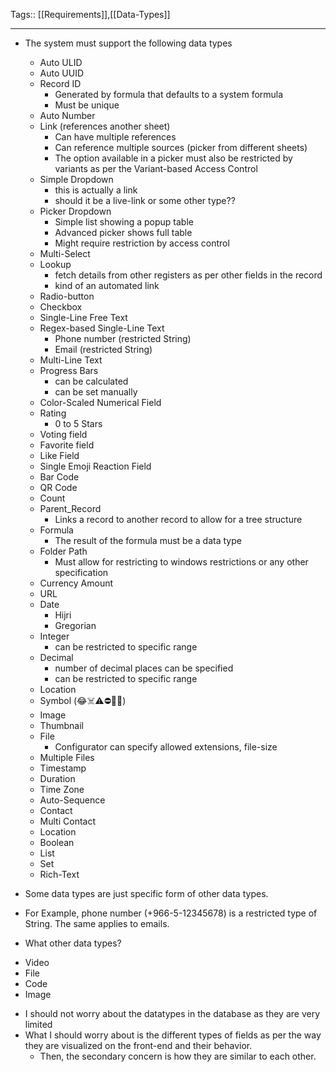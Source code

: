 Tags:: [[Requirements]],[[Data-Types]]
_________________
- The system must support the following data types
	- Auto ULID
	- Auto UUID
	- Record ID
		- Generated by formula that defaults to a system formula
		- Must be unique
	- Auto Number
	- Link (references another sheet)
		- Can have multiple references
		- Can reference multiple sources (picker from different sheets)
		- The option available in a picker must also be restricted by variants as per the Variant-based Access Control
	- Simple Dropdown
		- this is actually a link
		- should it be a live-link or some other type??
	- Picker Dropdown
		- Simple list showing a popup table
		- Advanced picker shows full table
		- Might require restriction by access control
	- Multi-Select
	- Lookup
		- fetch details from other registers as per other fields in the record
		- kind of an automated link
	- Radio-button
	- Checkbox
	- Single-Line Free Text
	- Regex-based Single-Line Text
		- Phone number (restricted String)
		- Email (restricted String)
	- Multi-Line Text
	- Progress Bars
		- can be calculated
		- can be set manually
	- Color-Scaled Numerical Field
	- Rating
		- 0 to 5 Stars
	- Voting field
	- Favorite field
	- Like Field
	- Single Emoji Reaction Field
	- Bar Code
	- QR Code
	- Count
	- Parent_Record
		- Links a record to another record to allow for a tree structure
	- Formula
		- The result of the formula must be a data type
	- Folder Path
		- Must allow for restricting to windows restrictions or any other specification
	- Currency Amount
	- URL
	- Date
		- Hijri
		- Gregorian
	- Integer
		- can be restricted to specific range
	- Decimal
		- number of decimal places can be specified
		- can be restricted to specific range
	- Location
	- Symbol (😂☠️⚠️⛔️🚫🔄)
	- Image
	- Thumbnail
	- File
		- Configurator can specify allowed extensions, file-size
	- Multiple Files
	- Timestamp
	- Duration
	- Time Zone
	- Auto-Sequence
	- Contact
	- Multi Contact
	- Location
	- Boolean
	- List
	- Set
	- Rich-Text




- Some data types are just specific form of other data types.
+ For Example, phone number (+966-5-12345678) is a restricted type of String. The same applies to emails.

- What other data types?
+ Video
+ File
+ Code
+ Image




- I should not worry about the datatypes in the database as they are very limited
- What I should worry about is the different types of fields as per the way they are visualized on the front-end and their behavior.
	- Then, the secondary concern is how they are similar to each other.

